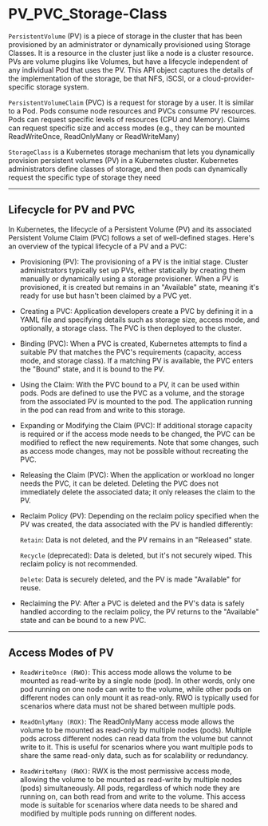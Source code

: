 # PV_PVC_Storage-Class

`PersistentVolume` (PV) is a piece of storage in the cluster that has been provisioned by an administrator or dynamically provisioned using Storage Classes. It is a resource in the cluster just like a node is a cluster resource. PVs are volume plugins like Volumes, but have a lifecycle independent of any individual Pod that uses the PV. This API object captures the details of the implementation of the storage, be that NFS, iSCSI, or a cloud-provider-specific storage system.

`PersistentVolumeClaim` (PVC) is a request for storage by a user. It is similar to a Pod. Pods consume node resources and PVCs consume PV resources. Pods can request specific levels of resources (CPU and Memory). Claims can request specific size and access modes (e.g., they can be mounted ReadWriteOnce, ReadOnlyMany or ReadWriteMany)

`StorageClass` is a Kubernetes storage mechanism that lets you dynamically provision persistent volumes (PV) in a Kubernetes cluster. Kubernetes administrators define classes of storage, and then pods can dynamically request the specific type of storage they need

---
## Lifecycle for PV and PVC

In Kubernetes, the lifecycle of a Persistent Volume (PV) and its associated Persistent Volume Claim (PVC) follows a set of well-defined stages. Here's an overview of the typical lifecycle of a PV and a PVC:

- Provisioning (PV): The provisioning of a PV is the initial stage. Cluster administrators typically set up PVs, either statically by creating them manually or dynamically using a storage provisioner. When a PV is provisioned, it is created but remains in an "Available" state, meaning it's ready for use but hasn't been claimed by a PVC yet.

- Creating a PVC: Application developers create a PVC by defining it in a YAML file and specifying details such as storage size, access mode, and optionally, a storage class. The PVC is then deployed to the cluster.

- Binding (PVC): When a PVC is created, Kubernetes attempts to find a suitable PV that matches the PVC's requirements (capacity, access mode, and storage class). If a matching PV is available, the PVC enters the "Bound" state, and it is bound to the PV.

- Using the Claim: With the PVC bound to a PV, it can be used within pods. Pods are defined to use the PVC as a volume, and the storage from the associated PV is mounted to the pod. The application running in the pod can read from and write to this storage.

- Expanding or Modifying the Claim (PVC): If additional storage capacity is required or if the access mode needs to be changed, the PVC can be modified to reflect the new requirements. Note that some changes, such as access mode changes, may not be possible without recreating the PVC.

- Releasing the Claim (PVC): When the application or workload no longer needs the PVC, it can be deleted. Deleting the PVC does not immediately delete the associated data; it only releases the claim to the PV.

- Reclaim Policy (PV): Depending on the reclaim policy specified when the PV was created, the data associated with the PV is handled differently:

  `Retain`: Data is not deleted, and the PV remains in an "Released" state.

  `Recycle` (deprecated): Data is deleted, but it's not securely wiped. This reclaim policy is not recommended.

  `Delete`: Data is securely deleted, and the PV is made "Available" for reuse.

- Reclaiming the PV: After a PVC is deleted and the PV's data is safely handled according to the reclaim policy, the PV returns to the "Available" state and can be bound to a new PVC.

---
## Access Modes of PV

- `ReadWriteOnce (RWO)`: This access mode allows the volume to be mounted as read-write by a single node (pod). In other words, only one pod running on one node can write to the volume, while other pods on different nodes can only mount it as read-only. RWO is typically used for scenarios where data must not be shared between multiple pods.

- `ReadOnlyMany (ROX)`: The ReadOnlyMany access mode allows the volume to be mounted as read-only by multiple nodes (pods). Multiple pods across different nodes can read data from the volume but cannot write to it. This is useful for scenarios where you want multiple pods to share the same read-only data, such as for scalability or redundancy.

- `ReadWriteMany (RWX)`: RWX is the most permissive access mode, allowing the volume to be mounted as read-write by multiple nodes (pods) simultaneously. All pods, regardless of which node they are running on, can both read from and write to the volume. This access mode is suitable for scenarios where data needs to be shared and modified by multiple pods running on different nodes.



